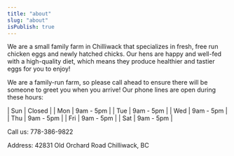 ```yaml
---
title: "about"
slug: "about"
isPublish: true
---
```


We are a small family farm in Chilliwack that specializes in fresh, free run chicken eggs and newly hatched chicks. Our hens are happy and well-fed with a high-quality diet, which means they produce healthier and tastier eggs for you to enjoy!

We are a family-run farm, so please call ahead to ensure there will be someone to greet you when you arrive! Our phone lines are open during these hours:

| Sun | Closed |
| Mon | 9am - 5pm |
| Tue | 9am - 5pm |
| Wed | 9am - 5pm |
| Thu | 9am - 5pm |
| Fri | 9am - 5pm |
| Sat | 9am - 5pm |

Call us: 778-386-9822

Address: 42831 Old Orchard Road
Chilliwack, BC
